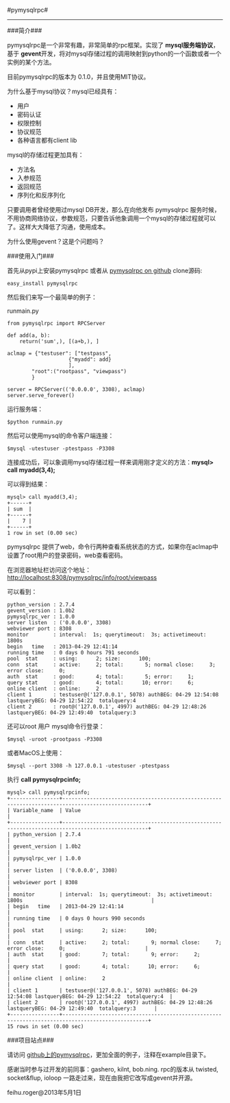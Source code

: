 #pymysqlrpc#

----------

###简介###

pymysqlrpc是一个非常有趣，非常简单的rpc框架。实现了 **mysql服务端协议**，基于 **gevent**开发，将对mysql存储过程的调用映射到python的一个函数或者一个实例的某个方法。

目前pymysqlrpc的版本为 0.1.0，并且使用MIT协议。

为什么基于mysql协议？mysql已经具有：

- 用户
- 密码认证
- 权限控制
- 协议规范
- 各种语言都有client lib

mysql的存储过程更加具有：

- 方法名
- 入参规范
- 返回规范
- 序列化和反序列化

只要调用者曾经使用过mysql DB开发，那么在向他发布 pymysqlrpc 服务时候，不用协商网络协议，参数规范，只要告诉他象调用一个mysql的存储过程就可以了。这样大大降低了沟通，使用成本。

为什么使用gevent？这是个问题吗？

###使用入门###

首先从pypi上安装pymysqlrpc 或者从 [pymysqlrpc on github](http://www.github.com/feihuroger/pymysqlrpc) clone源码:

	easy_install pymysqlrpc

然后我们来写一个最简单的例子：

runmain.py

	from pymysqlrpc import RPCServer

	def add(a, b):
	    return('sum',), [(a+b,), ]

	aclmap = {"testuser": ["testpass",
						{"myadd": add}
						],
			"root":("rootpass", "viewpass")
			}

	server = RPCServer(('0.0.0.0', 3308), aclmap)
	server.serve_forever()


运行服务端：

	$python runmain.py

然后可以使用mysql的命令客户端连接：

	$mysql -utestuser -ptestpass -P3308

连接成功后，可以象调用mysql存储过程一样来调用刚才定义的方法：**mysql> call myadd(3,4);**

可以得到结果：

	mysql> call myadd(3,4);
	+------+
	| sum  |
	+------+
	|    7 |
	+------+
	1 row in set (0.00 sec)

pymysqlrpc 提供了web，命令行两种查看系统状态的方式，如果你在aclmap中设置了root用户的登录密码，web查看密码。

在浏览器地址栏访问这个地址：[http://localhost:8308/pymysqlrpc/info/root/viewpass](http://localhost:8308/pymysqlrpc/info/root/viewpass)

可以看到：

	python_version : 2.7.4
	gevent_version : 1.0b2
	pymysqlrpc_ver : 1.0.0
	server listen  : ('0.0.0.0', 3308)
	webviewer port : 8308
	monitor        : interval:  1s; querytimeout:  3s; activetimeout:  1800s
	begin   time   : 2013-04-29 12:41:14
	running time   : 0 days 0 hours 791 seconds
	pool  stat     : using:      2; size:      100;
	conn  stat     : active:     2; total:       5; normal close:     3; error close:     0;
	auth  stat     : good:       4; total:       5; error:     1;
	query stat     : good:       4; total:      10; error:     6;
	online client  : online:     2
	client 1       : testuser@('127.0.0.1', 5078) authBEG: 04-29 12:54:08 lastqueryBEG: 04-29 12:54:22  totalquery:4
	client 2       : root@('127.0.0.1', 4997) authBEG: 04-29 12:48:26 lastqueryBEG: 04-29 12:49:40  totalquery:3


还可以root 用户 mysql命令行登录：

	$mysql -uroot -prootpass -P3308
或者MacOS上使用：

	$mysql --port 3308 -h 127.0.0.1 -utestuser -ptestpass
执行 **call pymysqlrpcinfo;**

	mysql> call pymysqlrpcinfo;
	+----------------+--------------------------------------------------------------------------------------------------+
	| Variable_name  | Value                                                                                            |
	+----------------+--------------------------------------------------------------------------------------------------+
	| python_version | 2.7.4                                                                                            |
	| gevent_version | 1.0b2                                                                                            |
	| pymysqlrpc_ver | 1.0.0                                                                                            |
	| server listen  | ('0.0.0.0', 3308)                                                                                |
	| webviewer port | 8308                                                                                             |
	| monitor        | interval:  1s; querytimeout:  3s; activetimeout:  1800s                                          |
	| begin   time   | 2013-04-29 12:41:14                                                                              |
	| running time   | 0 days 0 hours 990 seconds                                                                       |
	| pool  stat     | using:      2; size:      100;                                                                   |
	| conn  stat     | active:     2; total:       9; normal close:     7; error close:     0;                          |
	| auth  stat     | good:       7; total:       9; error:     2;                                                     |
	| query stat     | good:       4; total:      10; error:     6;                                                     |
	| online client  | online:     2                                                                                    |
	| client 1       | testuser@('127.0.0.1', 5078) authBEG: 04-29 12:54:08 lastqueryBEG: 04-29 12:54:22  totalquery:4  |
	| client 2       | root@('127.0.0.1', 4997) authBEG: 04-29 12:48:26 lastqueryBEG: 04-29 12:49:40  totalquery:3      |
	+----------------+--------------------------------------------------------------------------------------------------+
	15 rows in set (0.00 sec)

###项目站点###

请访问 [github上的pymysqlrpc](http://www.github.com/feihuroger/pymysqlrpc "http://www.github.com/feihuroger/pymysqlrpc")，更加全面的例子，注释在example目录下。

感谢当时参与过开发的前同事：gashero, kilnt, bob.ning. rpc的版本从 twisted, socket&flup, ioloop 一路走过来，现在由我把它改写成gevent并开源。

feihu.roger@2013年5月1日
